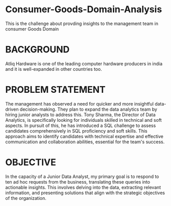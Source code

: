 # Consumer-Goods-Domain-Analysis
 This is the challenge about provding insights to the management team in consumer Goods Domain

# BACKGROUND
Atliq Hardware is one of the leading computer hardware producers in india and it is well-expanded in other countries too.

# PROBLEM STATEMENT
The management has observed a need for quicker and more insightful data-driven decision-making. They plan to expand the data analytics team by hiring junior analysts to address this. Tony Sharma, the Director of Data Analytics, is specifically looking for individuals skilled in technical and soft aspects. In pursuit of this, he has introduced a SQL challenge to assess candidates comprehensively in SQL proficiency and soft skills. This approach aims to identify candidates with technical expertise and effective communication and collaboration abilities, essential for the team's success.

# OBJECTIVE
In the capacity of a Junior Data Analyst, my primary goal is to respond to ten ad hoc requests from the business, translating these queries into actionable insights. This involves delving into the data, extracting relevant information, and presenting solutions that align with the strategic objectives of the organization.
